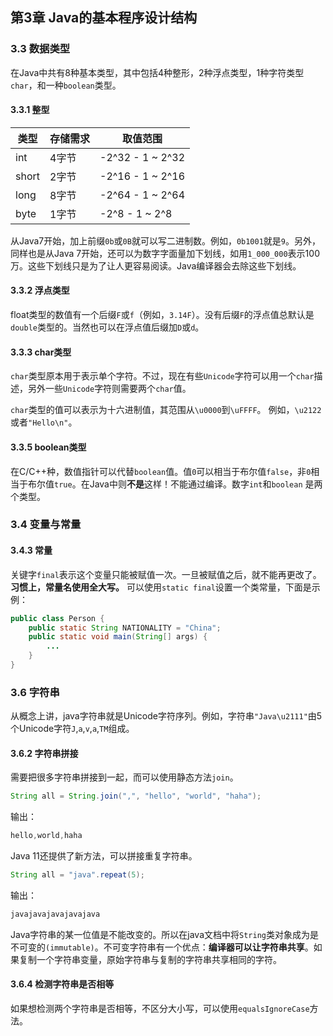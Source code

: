 ## 第3章 Java的基本程序设计结构

### 3.3 数据类型

在Java中共有8种基本类型，其中包括4种整形，2种浮点类型，1种字符类型`char`，和一种`boolean`类型。

#### 3.3.1 整型

| 类型 | 存储需求 | 取值范围 |
| ------ | ------ | ------ |
| int | 4字节 | -2^32 - 1 ~ 2^32 |
| short | 2字节 | -2^16 - 1 ~ 2^16 |
| long | 8字节 | -2^64 - 1 ~ 2^64 |
| byte | 1字节 | -2^8 - 1 ~ 2^8 |

从Java7开始，加上前缀`0b`或`0B`就可以写二进制数。例如，`0b1001`就是`9`。另外，同样也是从Java 7开始，还可以为数字字面量加下划线，如用`1_000_000`表示100万。这些下划线只是为了让人更容易阅读。Java编译器会去除这些下划线。

#### 3.3.2 浮点类型

float类型的数值有一个后缀`F`或`f`（例如，`3.14F`）。没有后缀`F`的浮点值总默认是`double`类型的。当然也可以在浮点值后缀加`D`或`d`。

#### 3.3.3 char类型

`char`类型原本用于表示单个字符。不过，现在有些`Unicode`字符可以用一个`char`描述，另外一些`Unicode`字符则需要两个`char`值。

`char`类型的值可以表示为十六进制值，其范围从`\u0000`到`\uFFFF`。
例如，`\u2122`或者`"Hello\n"`。

#### 3.3.5 boolean类型

在C/C++种，数值指针可以代替`boolean`值。值`0`可以相当于布尔值`false`，非`0`相当于布尔值`true`。在Java中则**不是**这样！不能通过编译。数字`int`和`boolean`
是两个类型。


### 3.4 变量与常量

#### 3.4.3 常量

关键字`final`表示这个变量只能被赋值一次。一旦被赋值之后，就不能再更改了。**习惯上，常量名使用全大写。** 可以使用`static final`设置一个类常量，下面是示例：
```java
public class Person {
    public static String NATIONALITY = "China";
    public static void main(String[] args) {
        ...
    }
}
```

### 3.6 字符串

从概念上讲，java字符串就是Unicode字符序列。例如，字符串`"Java\u2111"`由5个Unicode字符`J`,`a`,`v`,`a`,`TM`组成。

#### 3.6.2 字符串拼接

需要把很多字符串拼接到一起，而可以使用静态方法`join`。
```java
String all = String.join(",", "hello", "world", "haha");
```
输出：
```java
hello,world,haha
```
Java 11还提供了新方法，可以拼接重复字符串。
```java
String all = "java".repeat(5);
```
输出：
```java
javajavajavajavajava
```
Java字符串的某一位值是不能改变的。所以在java文档中将`String`类对象成为是不可变的`(immutable)`。不可变字符串有一个优点：**编译器可以让字符串共享**。如果复制一个字符串变量，原始字符串与复制的字符串共享相同的字符。

#### 3.6.4 检测字符串是否相等

如果想检测两个字符串是否相等，不区分大小写，可以使用`equalsIgnoreCase`方法。
